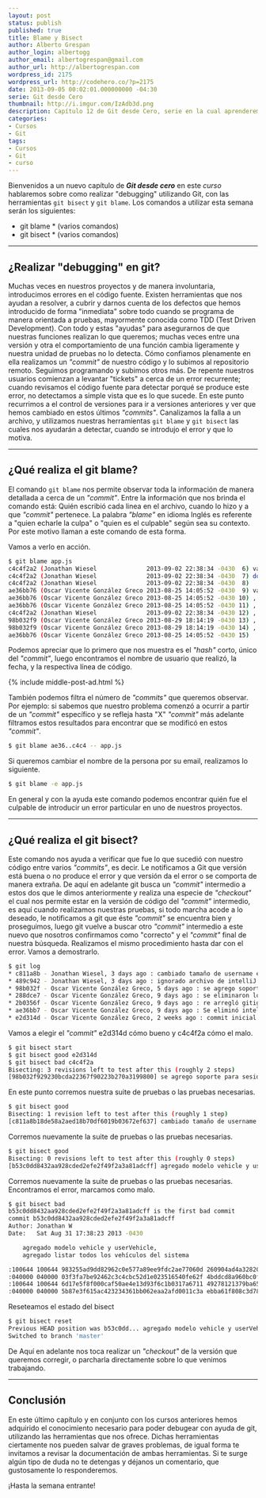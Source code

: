 ```yaml
---
layout: post
status: publish
published: true
title: Blame y Bisect
author: Alberto Grespan
author_login: albertogg
author_email: albertogrespan@gmail.com
author_url: http://albertogrespan.com
wordpress_id: 2175
wordpress_url: http://codehero.co/?p=2175
date: 2013-09-05 00:02:01.000000000 -04:30
serie: Git desde Cero
thumbnail: http://i.imgur.com/IzAdb3d.png
description: Capítulo 12 de Git desde Cero, serie en la cual aprenderemos a utilizar git blame y git bisect para realizar "debugging" dentro de nuestros proyectos!
categories:
- Cursos
- Git
tags:
- Cursos
- Git
- curso
---
```

<p>Bienvenidos a un nuevo capítulo de <strong><em>Git desde cero</em></strong> en este <em>curso</em> hablaremos sobre como realizar "debugging" utilizando Git, con las herramientas <code>git bisect</code> y <code>git blame</code>. Los comandos a utilizar esta semana serán los siguientes:</p>

<ul>
<li>git blame * (varios comandos)</li>
<li>git bisect * (varios comandos)</li>
</ul>

<hr />

<h2>¿Realizar "debugging" en git?</h2>

<p>Muchas veces en nuestros proyectos y de manera involuntaria, introducimos errores en el código fuente. Existen herramientas que nos ayudan a resolver, a cubrir y darnos cuenta de los defectos que hemos introducido de forma "inmediata" sobre todo cuando se programa de manera orientada a pruebas, mayormente conocida como TDD (Test Driven Development). Con todo y estas "ayudas" para asegurarnos de que nuestras funciones realizan lo que queremos; muchas veces entre una versión y otra el comportamiento de una función cambia ligeramente y nuestra unidad de pruebas no lo detecta. Cómo confiamos plenamente en ella realizamos un <em>"commit"</em> de nuestro código y lo subimos al repositorio remoto. Seguimos programando y subimos otros más. De repente nuestros usuarios comienzan a levantar "tickets" a cerca de un error recurrente; cuando revisamos el código fuente para detectar porqué se produce este error, no detectamos a simple vista que es lo que sucede. En este punto recurrimos a el control de versiones para ir a versiones anteriores y ver que hemos cambiado en estos últimos <em>"commits"</em>. Canalizamos la falla a un archivo, y utilizamos nuestras herramientas <code>git blame</code> y <code>git bisect</code> las cuales nos ayudarán a detectar, cuando se introdujo el error y que lo motiva.</p>

<hr />

<h2>¿Qué realiza el git blame?</h2>

<p>El comando <code>git blame</code> nos permite observar toda la información de manera detallada a cerca de un <em>"commit"</em>. Entre la información que nos brinda el comando está: Quién escribió cada linea en el archivo, cuando lo hizo y a que <em>"commit"</em> pertenece. La palabra <em>"blame"</em> en idioma Inglés es referente a "quien echarle la culpa" o "quien es el culpable" según sea su contexto. Por este motivo llaman a este comando de esta forma.</p>

<p>Vamos a verlo en acción.</p>

```sh
$ git blame app.js
c4c4f2a2 (Jonathan Wiesel              2013-09-02 22:38:34 -0430  6) var dotenv = require('dotenv')();
c4c4f2a2 (Jonathan Wiesel              2013-09-02 22:38:34 -0430  7) dotenv.load();
c4c4f2a2 (Jonathan Wiesel              2013-09-02 22:38:34 -0430  8)
ae36bb76 (Oscar Vicente González Greco 2013-08-25 14:05:52 -0430  9) var express = require('express')
ae36bb76 (Oscar Vicente González Greco 2013-08-25 14:05:52 -0430 10) ,   http    = require('http')
ae36bb76 (Oscar Vicente González Greco 2013-08-25 14:05:52 -0430 11) ,   path    = require('path')
c4c4f2a2 (Jonathan Wiesel              2013-09-02 22:38:34 -0430 12) ,  db  = require('./dbConfig')
98b032f9 (Oscar Vicente González Greco 2013-08-29 18:14:19 -0430 13) ,  auth = require('./passportConfig')
98b032f9 (Oscar Vicente González Greco 2013-08-29 18:14:19 -0430 14) ,  flash = require("connect-flash");
ae36bb76 (Oscar Vicente González Greco 2013-08-25 14:05:52 -0430 15)
```

<p>Podemos apreciar que lo primero que nos muestra es el <em>"hash"</em> corto, único del <em>"commit"</em>, luego encontramos el nombre de usuario que realizó, la fecha, y la respectiva línea de código.</p>

{% include middle-post-ad.html %}

<p>También podemos filtra el número de <em>"commits"</em> que queremos observar. Por ejemplo: si sabemos que nuestro problema comenzó a ocurrir a partir de un <em>"commit"</em> específico y se refleja hasta "X" <em>"commit"</em> más adelante filtramos estos resultados para encontrar que se modificó en estos <em>"commit"</em>.</p>

```sh
$ git blame ae36..c4c4 -- app.js
```

<p>Si queremos cambiar el nombre de la persona por su email, realizamos lo siguiente.</p>

```sh
$ git blame -e app.js
```

<p>En general y con la ayuda este comando podemos encontrar quién fue el culpable de introducir un error particular en uno de nuestros proyectos.</p>

<hr />

<h2>¿Qué realiza el git bisect?</h2>

<p>Este comando nos ayuda a verificar que fue lo que sucedió con nuestro código entre varios <em>"commits"</em>, es decir. Le notificamos a Git que versión está buena o no produce el error y que versión da el error o se comporta de manera extraña. De aquí en adelante git busca un <em>"commit"</em> intermedio a estos dos que le dimos anteriormente y realiza una especie de <em>"checkout"</em> el cual nos permite estar en la versión de código del <em>"commit"</em> intermedio, es aquí cuando realizamos nuestras pruebas, si todo marcha acode a lo deseado, le notificamos a git que éste <em>"commit"</em> se encuentra bien y proseguimos, luego git vuelve a buscar otro <em>"commit"</em> intermedio a este nuevo que nosotros confirmamos como "correcto" y el <em>"commit"</em> final de nuestra búsqueda. Realizamos el mismo procedimiento hasta dar con el error. Vamos a demostrarlo.</p>

```sh
$ git log
* c811a8b - Jonathan Wiesel, 3 days ago : cambiado tamaño de username en model user
* 489c942 - Jonathan Wiesel, 3 days ago : ignorado archivo de intelliJ
* 98b032f - Oscar Vicente González Greco, 5 days ago : se agrego soporte para sesiones con passport.js
* 288dce7 - Oscar Vicente González Greco, 9 days ago : se eliminaron los DS_store ;
* 2b0356f - Oscar Vicente González Greco, 9 days ago : re arregló gitignore
* ae36bb7 - Oscar Vicente González Greco, 9 days ago : Se eliminó intellij. se agregó orm. se reorganizó estructura del proyecto a una más mantenible.
* e2d314d - Oscar Vicente González Greco, 2 weeks ago : commit inicial / se hizo un CRUD de usurio
```

<p>Vamos a elegir el <em>"commit"</em> e2d314d cómo bueno y c4c4f2a cómo el malo.</p>

```sh
$ git bisect start
$ git bisect good e2d314d
$ git bisect bad c4c4f2a
Bisecting: 3 revisions left to test after this (roughly 2 steps)
[98b032f929230bcda22367f90223b270a3199800] se agrego soporte para sesiones con passport.js
```

<p>En este punto corremos nuestra suite de pruebas o las pruebas necesarias.</p>

```sh
$ git bisect good
Bisecting: 1 revision left to test after this (roughly 1 step)
[c811a8b18de58a2aed18b70df6019b03672ef637] cambiado tamaño de username en model user
```

<p>Corremos nuevamente la suite de pruebas o las pruebas necesarias.</p>

```sh
$ git bisect good
Bisecting: 0 revisions left to test after this (roughly 0 steps)
[b53c0dd8432aa928cded2efe2f49f2a3a81adcff] agregado modelo vehicle y userVehicle, agregado listar todos los vehículos del sistema
```

<p>Corremos nuevamente la suite de pruebas o las pruebas necesarias. Encontramos el error, marcamos como malo.</p>

```sh
$ git bisect bad
b53c0dd8432aa928cded2efe2f49f2a3a81adcff is the first bad commit
commit b53c0dd8432aa928cded2efe2f49f2a3a81adcff
Author: Jonathan W
Date:   Sat Aug 31 17:38:23 2013 -0430

    agregado modelo vehicle y userVehicle,
    agregado listar todos los vehículos del sistema

:100644 100644 983255ad9dd82962c0e577a89ee9fdc2ae77060d 260904ad4a32820ce4103e57e4558d06b2111f40 M  app.js
:040000 040000 03f3fa7be92462c3c4cbc52d1e023516540fe62f 4bddcd8a960bc0f6944e2c078b9e11d2f58085fd M  controllers
:100644 100644 6d17e5f8f000caf50ae4e13d93f6c1b0317a6711 49278121379ba65eb8db4652625bd4be34c802ce M  dbConfig.js
:040000 040000 5b87e3f615ac423234361bb062eaa2afd0011c3a ebba61f808c3d7894bcf02faf31d85c49e227e3b M  models
```

<p>Reseteamos el estado del bisect</p>

```sh
$ git bisect reset
Previous HEAD position was b53c0dd... agregado modelo vehicle y userVehicle, agregado listar todos los vehiculos del sistema
Switched to branch 'master'
```

<p>De Aquí en adelante nos toca realizar un <em>"checkout"</em> de la versión que queremos corregir, o parcharla directamente sobre lo que venimos trabajando.</p>

<hr />

<h2>Conclusión</h2>

<p>En este último capítulo y en conjunto con los cursos anteriores hemos adquirido el conocimiento necesario para poder debugear con ayuda de git, utilizando las herramientas que nos ofrece. Dichas herramientas ciertamente nos pueden salvar de graves problemas, de igual forma te invitamos a revisar la documentación de ambas herramientas. Si te surge algún tipo de duda no te detengas y déjanos un comentario, que gustosamente lo responderemos.</p>

<p>¡Hasta la semana entrante!</p>
